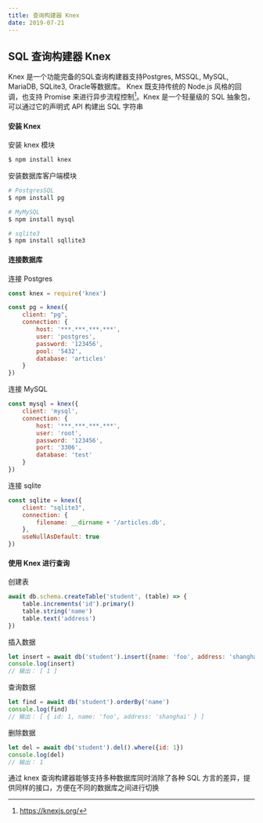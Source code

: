 ```yaml
---
title: 查询构建器 Knex
date: 2019-07-21
---
```




## SQL 查询构建器 Knex



Knex 是一个功能完备的SQL查询构建器支持Postgres, MSSQL, MySQL, MariaDB, SQLite3, Oracle等数据库。
Knex 既支持传统的 Node.js 风格的回调，也支持 Promise 来进行异步流程控制[^1]。Knex 是一个轻量级的 SQL 抽象包，可以通过它的声明式 API 构建出 SQL 字符串



#### 安装 Knex

安装 knex 模块
```bash
$ npm install knex
```


安装数据库客户端模块
```bash
# PostgresSQL
$ npm install pg

# MyMySQL
$ npm install mysql

# sqlite3
$ npm install sqllite3
```



#### 连接数据库

连接 Postgres

```js
const knex = require('knex')

const pg = knex({
    client: "pg",
    connection: {
        host: '***.***.***.***',
        user: 'postgres',
        password: '123456',
        pool: '5432',
        database: 'articles'
    }
})
```
连接 MySQL

```js
const mysql = knex({
    client: 'mysql',
    connection: {
        host: '***.***.***.***',
        user: 'root',
        password: '123456',
        port: '3306',
        database: 'test'
    }
})
```

连接 sqlite

```js
const sqlite = knex({
    client: "sqlite3",
    connection: {
        filename: __dirname + '/articles.db',
    },
    useNullAsDefault: true
})
```



#### 使用 Knex 进行查询

创建表
```js
await db.schema.createTable('student', (table) => {
    table.increments('id').primary()
    table.string('name')
    table.text('address')
})
```

插入数据
```js
let insert = await db('student').insert({name: 'foo', address: 'shanghai'})
console.log(insert)
// 输出： [ 1 ]
```

查询数据
```js
let find = await db('student').orderBy('name')
console.log(find)
// 输出： [ { id: 1, name: 'foo', address: 'shanghai' } ]
```

删除数据
```js
let del = await db('student').del().where({id: 1})
console.log(del)
// 输出： 1
```


通过 knex 查询构建器能够支持多种数据库同时消除了各种 SQL 方言的差异，提供同样的接口，方便在不同的数据库之间进行切换





[^1]: https://knexjs.org/